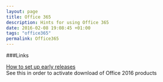```yaml
---
layout: page
title: Office 365 
description: Hints for using Office 365
date: 2016-02-08 19:08:45 +01:00
tags: "office365"
permalink: Office365
---
```



###Links   

[How to set up early releases](https://support.office.com/en-us/article/Office-365-release-options-3B3ADFA4-1777-4FF0-B606-FB8732101F47)   
See this in order to activate download of Office 2016 products

 